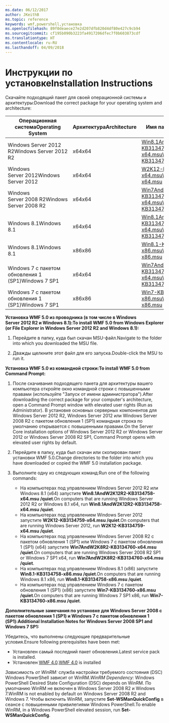 ```yaml
---
ms.date: 06/12/2017
author: JKeithB
ms.topic: reference
keywords: wmf,powershell,установка
ms.openlocfilehash: 89f0deaece27e2d207dfb820d4df80e427c9cb94
ms.sourcegitcommit: cf195b090b3223fa4917206dfec7f0b603873cdf
ms.translationtype: HT
ms.contentlocale: ru-RU
ms.lasthandoff: 04/09/2018
---
```

# <a name="installation-instructions"></a><span data-ttu-id="b776f-102">Инструкции по установке</span><span class="sxs-lookup"><span data-stu-id="b776f-102">Installation Instructions</span></span>

<span data-ttu-id="b776f-103">Скачайте подходящий пакет для своей операционной системы и архитектуры:</span><span class="sxs-lookup"><span data-stu-id="b776f-103">Download the correct package for your operating system and architecture:</span></span>

| <span data-ttu-id="b776f-104">Операционная система</span><span class="sxs-lookup"><span data-stu-id="b776f-104">Operating System</span></span>       | <span data-ttu-id="b776f-105">Архитектура</span><span class="sxs-lookup"><span data-stu-id="b776f-105">Architecture</span></span> | <span data-ttu-id="b776f-106">Имя пакета</span><span class="sxs-lookup"><span data-stu-id="b776f-106">Package Name</span></span>              |
|------------------------|--------------|---------------------------|
| <span data-ttu-id="b776f-107">Windows Server 2012 R2</span><span class="sxs-lookup"><span data-stu-id="b776f-107">Windows Server 2012 R2</span></span> | <span data-ttu-id="b776f-108">x64</span><span class="sxs-lookup"><span data-stu-id="b776f-108">x64</span></span>      | [<span data-ttu-id="b776f-109">Win8.1AndW2K12R2-KB3134758-x64.msu</span><span class="sxs-lookup"><span data-stu-id="b776f-109">Win8.1AndW2K12R2-KB3134758-x64.msu</span></span>](http://go.microsoft.com/fwlink/?LinkId=717507) |
| <span data-ttu-id="b776f-110">Windows Server 2012</span><span class="sxs-lookup"><span data-stu-id="b776f-110">Windows Server 2012</span></span>    | <span data-ttu-id="b776f-111">x64</span><span class="sxs-lookup"><span data-stu-id="b776f-111">x64</span></span>      | [<span data-ttu-id="b776f-112">W2K12-KB3134759-x64.msu</span><span class="sxs-lookup"><span data-stu-id="b776f-112">W2K12-KB3134759-x64.msu</span></span>](http://go.microsoft.com/fwlink/?LinkId=717506) |
| <span data-ttu-id="b776f-113">Windows Server 2008 R2</span><span class="sxs-lookup"><span data-stu-id="b776f-113">Windows Server 2008 R2</span></span> | <span data-ttu-id="b776f-114">x64</span><span class="sxs-lookup"><span data-stu-id="b776f-114">x64</span></span>      | [<span data-ttu-id="b776f-115">Win7AndW2K8R2-KB3134760-x64.msu</span><span class="sxs-lookup"><span data-stu-id="b776f-115">Win7AndW2K8R2-KB3134760-x64.msu</span></span>](http://go.microsoft.com/fwlink/?LinkId=717504) |
| <span data-ttu-id="b776f-116">Windows 8.1</span><span class="sxs-lookup"><span data-stu-id="b776f-116">Windows 8.1</span></span>            | <span data-ttu-id="b776f-117">x64</span><span class="sxs-lookup"><span data-stu-id="b776f-117">x64</span></span>          | [<span data-ttu-id="b776f-118">Win8.1AndW2K12R2-KB3134758-x64.msu</span><span class="sxs-lookup"><span data-stu-id="b776f-118">Win8.1AndW2K12R2-KB3134758-x64.msu</span></span>](http://go.microsoft.com/fwlink/?LinkId=717507) |
| <span data-ttu-id="b776f-119">Windows 8.1</span><span class="sxs-lookup"><span data-stu-id="b776f-119">Windows 8.1</span></span>            | <span data-ttu-id="b776f-120">x86</span><span class="sxs-lookup"><span data-stu-id="b776f-120">x86</span></span>          | [<span data-ttu-id="b776f-121">Win8.1-KB3134758-x86.msu</span><span class="sxs-lookup"><span data-stu-id="b776f-121">Win8.1-KB3134758-x86.msu</span></span>](http://go.microsoft.com/fwlink/?LinkID=717963) |
| <span data-ttu-id="b776f-122">Windows 7 с пакетом обновления 1 (SP1)</span><span class="sxs-lookup"><span data-stu-id="b776f-122">Windows 7 SP1</span></span>          | <span data-ttu-id="b776f-123">x64</span><span class="sxs-lookup"><span data-stu-id="b776f-123">x64</span></span>          | [<span data-ttu-id="b776f-124">Win7AndW2K8R2-KB3134760-x64.msu</span><span class="sxs-lookup"><span data-stu-id="b776f-124">Win7AndW2K8R2-KB3134760-x64.msu</span></span>](http://go.microsoft.com/fwlink/?LinkId=717504) |
| <span data-ttu-id="b776f-125">Windows 7 с пакетом обновления 1 (SP1)</span><span class="sxs-lookup"><span data-stu-id="b776f-125">Windows 7 SP1</span></span>          | <span data-ttu-id="b776f-126">x86</span><span class="sxs-lookup"><span data-stu-id="b776f-126">x86</span></span>          | [<span data-ttu-id="b776f-127">Win7-KB3134760-x86.msu</span><span class="sxs-lookup"><span data-stu-id="b776f-127">Win7-KB3134760-x86.msu</span></span>](http://go.microsoft.com/fwlink/?LinkID=717962) |


<span data-ttu-id="b776f-128">**Установка WMF 5.0 из проводника (в том числе в Windows Server 2012 R2 и Windows 8.1):**</span><span class="sxs-lookup"><span data-stu-id="b776f-128">**To install WMF 5.0 from Windows Explorer (or File Explorer in Windows Server 2012 R2 and Windows 8.1):**</span></span>

1. <span data-ttu-id="b776f-129">Перейдите в папку, куда был скачан MSU-файл.</span><span class="sxs-lookup"><span data-stu-id="b776f-129">Navigate to the folder into which you downloaded the MSU file.</span></span>

2. <span data-ttu-id="b776f-130">Дважды щелкните этот файл для его запуска.</span><span class="sxs-lookup"><span data-stu-id="b776f-130">Double-click the MSU to run it.</span></span>

<span data-ttu-id="b776f-131">**Установка WMF 5.0 из командной строки:**</span><span class="sxs-lookup"><span data-stu-id="b776f-131">**To install WMF 5.0 from Command Prompt:**</span></span>

1. <span data-ttu-id="b776f-132">После скачивания подходящего пакета для архитектуры вашего компьютера откройте окно командной строки с повышенными правами (используйте "Запуск от имени администратора").</span><span class="sxs-lookup"><span data-stu-id="b776f-132">After downloading the correct package for your computer's architecture, open a Command Prompt window with elevated user rights (Run as Administrator).</span></span> <span data-ttu-id="b776f-133">В установке основных серверных компонентов для Windows Server 2012 R2, Windows Server 2012 или Windows Server 2008 R2 с пакетом обновления 1 (SP1) командная строка по умолчанию открывается с повышенными правами.</span><span class="sxs-lookup"><span data-stu-id="b776f-133">On the Server Core installation options of Windows Server 2012 R2 or Windows Server 2012 or Windows Server 2008 R2 SP1, Command Prompt opens with elevated user rights by default.</span></span>

2. <span data-ttu-id="b776f-134">Перейдите в папку, куда был скачан или скопирован пакет установки WMF 5.0.</span><span class="sxs-lookup"><span data-stu-id="b776f-134">Change directories to the folder into which you have downloaded or copied the WMF 5.0 installation package.</span></span>

3. <span data-ttu-id="b776f-135">Выполните одну из следующих команд:</span><span class="sxs-lookup"><span data-stu-id="b776f-135">Run one of the following commands:</span></span>
    - <span data-ttu-id="b776f-136">На компьютерах под управлением Windows Server 2012 R2 или Windows 8.1 (x64) запустите **Win8.1AndW2K12R2-KB3134758-x64.msu /quiet**.</span><span class="sxs-lookup"><span data-stu-id="b776f-136">On computers that are running Windows Server 2012 R2 or Windows 8.1 x64, run **Win8.1AndW2K12R2-KB3134758-x64.msu /quiet**.</span></span>
    - <span data-ttu-id="b776f-137">На компьютерах под управлением Windows Server 2012 запустите **W2K12-KB3134759-x64.msu /quiet**.</span><span class="sxs-lookup"><span data-stu-id="b776f-137">On computers that are running Windows Server 2012, run **W2K12-KB3134759-x64.msu /quiet**.</span></span>
    - <span data-ttu-id="b776f-138">На компьютерах под управлением Windows Server 2008 R2 с пакетом обновления 1 (SP1) или Windows 7 с пакетом обновления 1 (SP1) (x64) запустите **Win7AndW2K8R2-KB3134760-x64.msu /quiet**.</span><span class="sxs-lookup"><span data-stu-id="b776f-138">On computers that are running Windows Server 2008 R2 SP1 or Windows 7 SP1 x64, run **Win7AndW2K8R2-KB3134760-x64.msu /quiet**.</span></span>
    - <span data-ttu-id="b776f-139">На компьютерах под управлением Windows 8.1 (x86) запустите **Win8.1-KB3134758-x86.msu /quiet**.</span><span class="sxs-lookup"><span data-stu-id="b776f-139">On computers that are running Windows 8.1 x86, run **Win8.1-KB3134758-x86.msu /quiet**.</span></span>
    - <span data-ttu-id="b776f-140">На компьютерах под управлением Windows 7 с пакетом обновления 1 (SP1) (x86) запустите **Win7-KB3134760-x86.msu /quiet**.</span><span class="sxs-lookup"><span data-stu-id="b776f-140">On computers that are running Windows 7 SP1 x86, run **Win7-KB3134760-x86.msu /quiet**.</span></span>

<span data-ttu-id="b776f-141">**Дополнительные замечания по установке для Windows Server 2008 с пакетом обновления 1 (SP1) и Windows 7 с пакетом обновления 1 (SP1):**</span><span class="sxs-lookup"><span data-stu-id="b776f-141">**Additional Installation Notes for Windows Server 2008 SP1 and Windows 7 SP1:**</span></span>

<span data-ttu-id="b776f-142">Убедитесь, что выполнены следующие предварительные условия.</span><span class="sxs-lookup"><span data-stu-id="b776f-142">Ensure following prerequisites have been met:</span></span>
- <span data-ttu-id="b776f-143">Установлен самый последний пакет обновления.</span><span class="sxs-lookup"><span data-stu-id="b776f-143">Latest service pack is installed.</span></span>
- <span data-ttu-id="b776f-144">Установлен [WMF 4.0](http://www.microsoft.com/en-us/download/details.aspx?id=40855).</span><span class="sxs-lookup"><span data-stu-id="b776f-144">[WMF 4.0](http://www.microsoft.com/en-us/download/details.aspx?id=40855) is installed</span></span>

<span data-ttu-id="b776f-145">*Зависимость от WinRM:* служба настройки требуемого состояния (DSC) Windows PowerShell зависит от WinRM.</span><span class="sxs-lookup"><span data-stu-id="b776f-145">*WinRM Dependency:* Windows PowerShell Desired State Configuration (DSC) depends on WinRM.</span></span> <span data-ttu-id="b776f-146">По умолчанию WinRM не включен в Windows Server 2008 R2 и Windows 7.</span><span class="sxs-lookup"><span data-stu-id="b776f-146">WinRM is not enabled by default on Windows Server 2008 R2 and Windows 7.</span></span> <span data-ttu-id="b776f-147">Чтобы включить WinRM, запустите **Set-WSManQuickConfig** в сеансе с повышенными привилегиями Windows PowerShell.</span><span class="sxs-lookup"><span data-stu-id="b776f-147">To enable WinRM, in a Windows PowerShell elevated session, run **Set-WSManQuickConfig**.</span></span>